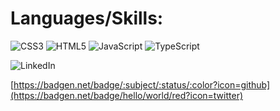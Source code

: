 # Languages/Skills:
![CSS3](https://img.shields.io/badge/css3-%231572B6.svg?style=for-the-badge&logo=css3&logoColor=white) ![HTML5](https://img.shields.io/badge/html5-%23E34F26.svg?style=for-the-badge&logo=html5&logoColor=white) ![JavaScript](https://img.shields.io/badge/javascript-%23323330.svg?style=for-the-badge&logo=javascript&logoColor=%23F7DF1E) ![TypeScript](https://img.shields.io/badge/typescript-%23007ACC.svg?style=for-the-badge&logo=typescript&logoColor=white)



![LinkedIn](https://img.shields.io/badge/linkedin-%230077B5.svg?style=for-the-badge&logo=linkedin&logoColor=white)


[https://badgen.net/badge/:subject/:status/:color?icon=github](https://badgen.net/badge/hello/world/red?icon=twitter)
